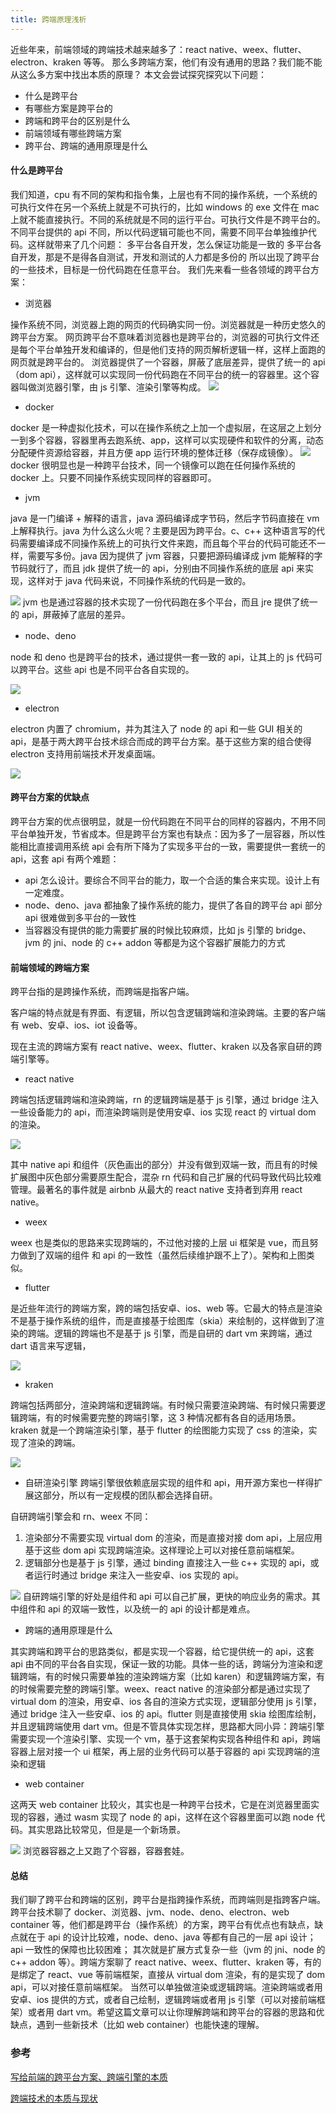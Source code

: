 ```yaml
---
title: 跨端原理浅析
---
```


近些年来，前端领域的跨端技术越来越多了：react native、weex、flutter、electron、kraken 等等。
那么多跨端方案，他们有没有通用的思路？我们能不能从这么多方案中找出本质的原理？
本文会尝试探究探究以下问题：

- 什么是跨平台
- 有哪些方案是跨平台的
- 跨端和跨平台的区别是什么
- 前端领域有哪些跨端方案
- 跨平台、跨端的通用原理是什么

#### 什么是跨平台

我们知道，cpu 有不同的架构和指令集，上层也有不同的操作系统，一个系统的可执行文件在另一个系统上就是不可执行的，比如 windows 的 exe 文件在 mac 上就不能直接执行。不同的系统就是不同的运行平台。可执行文件是不跨平台的。
不同平台提供的 api 不同，所以代码逻辑可能也不同，需要不同平台单独维护代码。这样就带来了几个问题：
多平台各自开发，怎么保证功能是一致的
多平台各自开发，那是不是得各自测试，开发和测试的人力都是多份的
所以出现了跨平台的一些技术，目标是一份代码跑在任意平台。
我们先来看一些各领域的跨平台方案：

- 浏览器

操作系统不同，浏览器上跑的网页的代码确实同一份。浏览器就是一种历史悠久的跨平台方案。
网页跨平台不意味着浏览器也是跨平台的，浏览器的可执行文件还是每个平台单独开发和编译的，但是他们支持的网页解析逻辑一样，这样上面跑的网页就是跨平台的。
浏览器提供了一个容器，屏蔽了底层差异，提供了统一的 api（dom api），这样就可以实现同一份代码跑在不同平台的统一的容器里。这个容器叫做浏览器引擎，由 js 引擎、渲染引擎等构成。
![](https://pic4.zhimg.com/80/v2-b86f2c60f0cb65a3fb5941fc6e52d7d3_1440w.jpg)

- docker

docker 是一种虚拟化技术，可以在操作系统之上加一个虚拟层，在这层之上划分一到多个容器，容器里再去跑系统、app，这样可以实现硬件和软件的分离，动态分配硬件资源给容器，并且方便 app 运行环境的整体迁移（保存成镜像）。
![](https://pic3.zhimg.com/80/v2-9c3a17286d115ec3b64f6ac5b99190ce_1440w.jpg)
docker 很明显也是一种跨平台技术，同一个镜像可以跑在任何操作系统的 docker 上。只要不同操作系统实现同样的容器即可。

- jvm

java 是一门编译 + 解释的语言，java 源码编译成字节码，然后字节码直接在 vm 上解释执行。java 为什么这么火呢？主要是因为跨平台。c、c++ 这种语言写的代码需要编译成不同操作系统上的可执行文件来跑，而且每个平台的代码可能还不一样，需要写多份。java 因为提供了 jvm 容器，只要把源码编译成 jvm 能解释的字节码就行了，而且 jdk 提供了统一的 api，分别由不同操作系统的底层 api 来实现，这样对于 java 代码来说，不同操作系统的代码是一致的。

![](https://pic4.zhimg.com/80/v2-3f916c5d5f02e1a186263e2690185453_1440w.jpg)
jvm 也是通过容器的技术实现了一份代码跑在多个平台，而且 jre 提供了统一的 api，屏蔽掉了底层的差异。

- node、deno

node 和 deno 也是跨平台的技术，通过提供一套一致的 api，让其上的 js 代码可以跨平台。这些 api 也是不同平台各自实现的。

![](https://pic3.zhimg.com/80/v2-c3b9377b22dfda65162b6a44a17e5a1e_1440w.jpg)

- electron

electron 内置了 chromium，并为其注入了 node 的 api 和一些 GUI 相关的 api，是基于两大跨平台技术综合而成的跨平台方案。基于这些方案的组合使得 electron 支持用前端技术开发桌面端。

![](https://pic1.zhimg.com/80/v2-d50804cf494eef9c05cc42e5eaf77350_1440w.jpg)

#### 跨平台方案的优缺点

跨平台方案的优点很明显，就是一份代码跑在不同平台的同样的容器内，不用不同平台单独开发，节省成本。但是跨平台方案也有缺点：因为多了一层容器，所以性能相比直接调用系统 api 会有所下降为了实现多平台的一致，需要提供一套统一的 api，这套 api 有两个难题：

- api 怎么设计。要综合不同平台的能力，取一个合适的集合来实现。设计上有一定难度。
- node、deno、java 都抽象了操作系统的能力，提供了各自的跨平台 api 部分 api 很难做到多平台的一致性
- 当容器没有提供的能力需要扩展的时候比较麻烦，比如 js 引擎的 bridge、 jvm 的 jni、node 的 c++ addon 等都是为这个容器扩展能力的方式

#### 前端领域的跨端方案

跨平台指的是跨操作系统，而跨端是指客户端。

客户端的特点就是有界面、有逻辑，所以包含逻辑跨端和渲染跨端。主要的客户端有 web、安卓、ios、iot 设备等。

现在主流的跨端方案有 react native、weex、flutter、kraken 以及各家自研的跨端引擎等。

- react native

跨端包括逻辑跨端和渲染跨端，rn 的逻辑跨端是基于 js 引擎，通过 bridge 注入一些设备能力的 api，而渲染跨端则是使用安卓、ios 实现 react 的 virtual dom 的渲染。

![](https://pic4.zhimg.com/80/v2-a463bbf219188f09c5a40d3772941f13_1440w.jpg)

其中 native api 和组件（灰色画出的部分）并没有做到双端一致，而且有的时候扩展图中灰色部分需要原生配合，混杂 rn 代码和自己扩展的代码导致代码比较难管理。最著名的事件就是 airbnb 从最大的 react native 支持者到弃用 react native。

- weex

weex 也是类似的思路来实现跨端的，不过他对接的上层 ui 框架是 vue，而且努力做到了双端的组件 和 api 的一致性（虽然后续维护跟不上了）。架构和上图类似。

- flutter

是近些年流行的跨端方案，跨的端包括安卓、ios、web 等。它最大的特点是渲染不是基于操作系统的组件，而是直接基于绘图库（skia）来绘制的，这样做到了渲染的跨端。逻辑的跨端也不是基于 js 引擎，而是自研的 dart vm 来跨端，通过 dart 语言来写逻辑，

![](https://pic4.zhimg.com/v2-a9820f595657f47e14ea566c7d397d8f_r.jpg)

- kraken

跨端包括两部分，渲染跨端和逻辑跨端。有时候只需要渲染跨端、有时候只需要逻辑跨端，有的时候需要完整的跨端引擎，这 3 种情况都有各自的适用场景。
kraken 就是一个跨端渲染引擎，基于 flutter 的绘图能力实现了 css 的渲染，实现了渲染的跨端。

![](https://pic1.zhimg.com/80/v2-33ad2587738ff83a7399426dbc50b8a8_1440w.jpg)

- 自研渲染引擎
  跨端引擎很依赖底层实现的组件和 api，用开源方案也一样得扩展这部分，所以有一定规模的团队都会选择自研。

自研跨端引擎会和 rn、weex 不同：

1. 渲染部分不需要实现 virtual dom 的渲染，而是直接对接 dom api，上层应用基于这些 dom api 实现跨端渲染。这样理论上可以对接任意前端框架。
2. 逻辑部分也是基于 js 引擎，通过 binding 直接注入一些 c++ 实现的 api，或者运行时通过 bridge 来注入一些安卓、ios 实现的 api。

![](https://pic4.zhimg.com/80/v2-dab041b8f07f4309752e8011f2e4717b_1440w.jpg)
自研跨端引擎的好处是组件和 api 可以自己扩展，更快的响应业务的需求。其中组件和 api 的双端一致性，以及统一的 api 的设计都是难点。

- 跨端的通用原理是什么

其实跨端和跨平台的思路类似，都是实现一个容器，给它提供统一的 api，这套 api 由不同的平台各自实现，保证一致的功能。具体一些的话，跨端分为渲染和逻辑跨端，有的时候只需要单独的渲染跨端方案（比如 karen）和逻辑跨端方案，有的时候需要完整的跨端引擎。weex、react native 的渲染部分都是通过实现了 virtual dom 的渲染，用安卓、ios 各自的渲染方式实现，逻辑部分使用 js 引擎，通过 bridge 注入一些安卓、ios 的 api。flutter 则是直接使用 skia 绘图库绘制，并且逻辑跨端使用 dart vm。但是不管具体实现怎样，思路都大同小异：跨端引擎需要实现一个渲染引擎、实现一个 vm，基于这套架构实现各种组件和 api，跨端容器上层对接一个 ui 框架，再上层的业务代码可以基于容器的 api 实现跨端的渲染和逻辑

- web container

这两天 web container 比较火，其实也是一种跨平台技术，它是在浏览器里面实现的容器，通过 wasm 实现了 node 的 api，这样在这个容器里面可以跑 node 代码。其实思路比较常见，但是是一个新场景。

![](https://pic2.zhimg.com/80/v2-8b84ada8a61929715f7e5f29eba3e7e1_1440w.jpg)
浏览器容器之上又跑了个容器，容器套娃。

#### 总结

我们聊了跨平台和跨端的区别，跨平台是指跨操作系统，而跨端则是指跨客户端。跨平台技术聊了 docker、浏览器、jvm、node、deno、electron、web container 等，他们都是跨平台（操作系统）的方案，跨平台有优点也有缺点，缺点就在于 api 的设计比较难，node、deno、java 等都有自己的一层 api 设计；api 一致性的保障也比较困难；
其次就是扩展方式复杂一些（jvm 的 jni、node 的 c++ addon 等）。跨端方案聊了 react native、weex、flutter、kraken 等，有的是绑定了 react、vue 等前端框架，直接从 virtual dom 渲染，有的是实现了 dom api，可以对接任意前端框架。
当然可以单独做渲染或逻辑跨端。渲染跨端或者用安卓、ios 提供的方式，或者自己绘制，逻辑跨端或者用 js 引擎（可以对接前端框架）或者用 dart vm。希望这篇文章可以让你理解跨端和跨平台的容器的思路和优缺点，遇到一些新技术（比如 web container）也能快速的理解。

### 参考

[写给前端的跨平台方案、跨端引擎的本质](https://mp.weixin.qq.com/s?__biz=Mzg3OTYzMDkzMg==&mid=2247484702&idx=1&sn=ae213c4d4038c1bfeed7afccfcbf1f87&source=41#wechat_redirect)

[跨端技术的本质与现状](https://mp.weixin.qq.com/s/XO4LIvglk2wrMT-Vjd6rkA)
